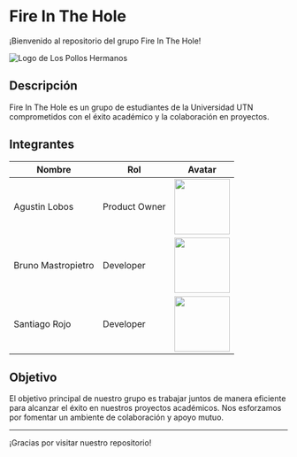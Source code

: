 # Fire In The Hole

¡Bienvenido al repositorio del grupo Fire In The Hole!

![Logo de Los Pollos Hermanos](https://avatars.githubusercontent.com/Fire-In-The-Hole-UTN)

## Descripción
Fire In The Hole es un grupo de estudiantes de la Universidad UTN comprometidos con el éxito académico y la colaboración en proyectos.

## Integrantes
| Nombre            | Rol                | Avatar                                  |
|-------------------|--------------------|-----------------------------------------|
| Agustin Lobos    | Product Owner      | <img src="https://avatars.githubusercontent.com/Aguslo12" width="100px" height="100px">  |
| Bruno Mastropietro   | Developer          | <img src="https://avatars.githubusercontent.com/brunomastro165" width="100px">  |
| Santiago Rojo    | Developer          | <img src="https://avatars.githubusercontent.com/SR0jo" width="100px">  |

## Objetivo
El objetivo principal de nuestro grupo es trabajar juntos de manera eficiente para alcanzar el éxito en nuestros proyectos académicos. Nos esforzamos por fomentar un ambiente de colaboración y apoyo mutuo.

---
¡Gracias por visitar nuestro repositorio!
